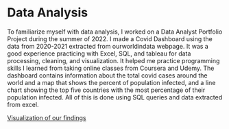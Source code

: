 # Data Analysis

To familiarize myself with data analysis, I worked on a Data Analyst Portfolio Project during the summer of 2022. I made a Covid Dashboard using the data from 2020-2021 extracted from ourworldindata webpage. It was a good experience practicing with Excel, SQL, and tableau for data processing, cleaning, and visualization. It helped me practice programming skills I learned from taking online classes from Coursera and Udemy. The dashboard contains information about the total covid cases around the world and a map that shows the percent of population infected, and a line chart showing the top five countries with the most percentage of their population infected. All of this is done using SQL queries and data extracted from excel.

[Visualization of our findings](https://public.tableau.com/app/profile/winston.l.zheng/viz/CovidDashboard_16624964552000/Dashboard1)

